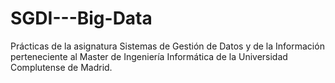 # SGDI---Big-Data

Prácticas de la asignatura Sistemas de Gestión de Datos y de la Información perteneciente al Master de Ingeniería Informática de la Universidad Complutense de Madrid.
